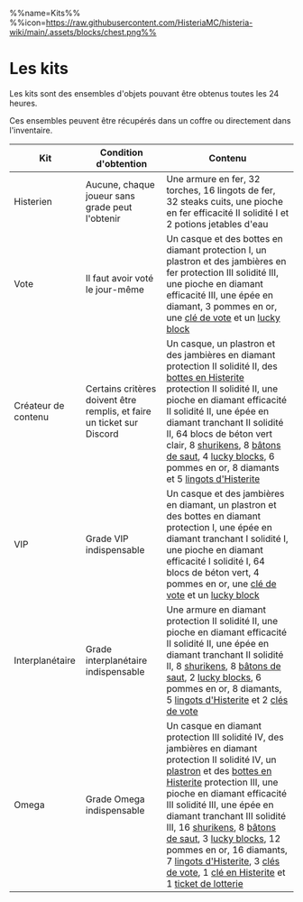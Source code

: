 %%name=Kits%%
%%icon=https://raw.githubusercontent.com/HisteriaMC/histeria-wiki/main/.assets/blocks/chest.png%%

# Les kits

Les kits sont des ensembles d'objets pouvant être obtenus toutes les 24 heures.

Ces ensembles peuvent être récupérés dans un coffre ou directement dans l'inventaire.

| Kit | Condition d'obtention | Contenu |
|-------- | --------- | ---------- |
| Histerien | Aucune, chaque joueur sans grade peut l'obtenir | Une armure en fer, 32 torches, 16 lingots de fer, 32 steaks cuits, une pioche en fer efficacité II solidité I et 2 potions jetables d'eau |
| Vote | Il faut avoir voté le jour-même | Un casque et des bottes en diamant protection I, un plastron et des jambières en fer protection III solidité III, une pioche en diamant efficacité III, une épée en diamant, 3 pommes en or, une [clé de vote](https://histeria.fr/wiki/objets/vote-key) et un [lucky block](https://histeria.fr/wiki/blocs/lucky-block) |
| Créateur de contenu | Certains critères doivent être remplis, et faire un ticket sur Discord | Un casque, un plastron et des jambières en diamant protection II solidité II, des [bottes en Histerite](https://histeria.fr/wiki/armures/histerite-boots) protection II solidité II, une pioche en diamant efficacité II solidité II, une épée en diamant tranchant II solidité II, 64 blocs de béton vert clair, 8 [shurikens](https://histeria.fr/wiki/objets/shuriken), 8 [bâtons de saut](https://histeria.fr/wiki/objets/jump-stick), 4 [lucky blocks](https://histeria.fr/wiki/blocs/lucky-block), 6 pommes en or, 8 diamants et 5 [lingots d'Histerite](https://histeria.fr/wiki/objets/histerite) |
| VIP | Grade VIP indispensable | Un casque et des jambières en diamant, un plastron et des bottes en diamant protection I, une épée en diamant tranchant I solidité I, une pioche en diamant efficacité I solidité I, 64 blocs de béton vert, 4 pommes en or, une [clé de vote](https://histeria.fr/wiki/objets/vote-key) et un [lucky block](https://histeria.fr/wiki/blocs/lucky-block) |
| Interplanétaire | Grade interplanétaire indispensable | Une armure en diamant protection II solidité II, une pioche en diamant efficacité II solidité II, une épée en diamant tranchant II solidité II, 8 [shurikens](https://histeria.fr/wiki/objets/shuriken), 8 [bâtons de saut](https://histeria.fr/wiki/objets/jump-stick), 2 [lucky blocks](https://histeria.fr/wiki/blocs/lucky-block), 6 pommes en or, 8 diamants, 5 [lingots d'Histerite](https://histeria.fr/wiki/objets/histerite) et 2 [clés de vote](https://histeria.fr/wiki/objets/vote-key) |
| Omega | Grade Omega indispensable | Un casque en diamant protection III solidité IV, des jambières en diamant protection II solidité IV, un [plastron](https://histeria.fr/wiki/armures/histerite-chestplate) et des [bottes en Histerite](https://histeria.fr/wiki/armures/histerite-boots) protection III, une pioche en diamant efficacité III solidité III, une épée en diamant tranchant III solidité III, 16 [shurikens](https://histeria.fr/wiki/objets/shuriken), 8 [bâtons de saut](https://histeria.fr/wiki/objets/jump-stick), 3 [lucky blocks](https://histeria.fr/wiki/blocs/lucky-block), 12 pommes en or, 16 diamants, 7 [lingots d'Histerite](https://histeria.fr/wiki/objets/histerite), 3 [clés de vote](https://histeria.fr/wiki/objets/vote-key), 1 [clé en Histerite](https://histeria.fr/wiki/objets/histerite-key) et 1 [ticket de lotterie](https://histeria.fr/wiki/objets/lottery-ticket) |
